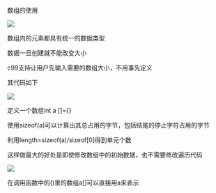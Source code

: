 

数组的使用

![](D:/Rolin的学习笔记/youdaonote-pull/youdaonote/youdaonote-images/WEBRESOURCE8abbb6f63584dbfef66784de9c92c19a.png)

数组内的元素都具有统一的数据类型

数据一旦创建就不能改变大小

c99支持让用户先输入需要的数组大小，不用事先定义

其代码如下



![](D:/Rolin的学习笔记/youdaonote-pull/youdaonote/youdaonote-images/WEBRESOURCEa99aa1dde7d71d27221012cd70b7d924.png)

定义一个数组int a []={}

使用sizeof(a)可以计算出其总占用的字节，包括结尾的停止字符占用的字节

利用length=sizeof(a)/sizeof[0]得到单元个数

这样做最大的好处是即使修改数组中的初始数据，也不需要修改遍历代码



![](D:/Rolin的学习笔记/youdaonote-pull/youdaonote/youdaonote-images/WEBRESOURCE167f18570beb23529555ad8b679c2132.png)

在调用函数中的()里的数组a[]可以直接用a来表示